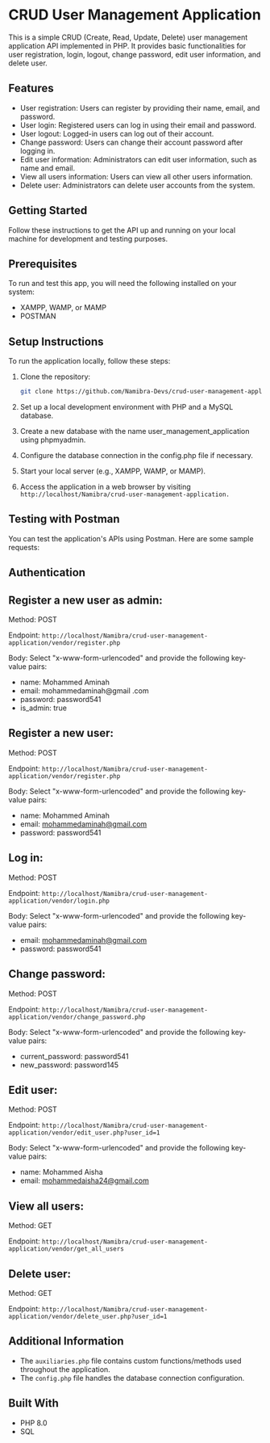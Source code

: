 # CRUD User Management Application

This is a simple CRUD (Create, Read, Update, Delete) user management application API implemented in PHP. It provides basic functionalities for user registration, login, logout, change password, edit user information, and delete user.

## Features

- User registration: Users can register by providing their name, email, and password.
- User login: Registered users can log in using their email and password.
- User logout: Logged-in users can log out of their account.
- Change password: Users can change their account password after logging in.
- Edit user information: Administrators can edit user information, such as name and email.
- View all users information: Users can view all other users information.
- Delete user: Administrators can delete user accounts from the system.

## Getting Started
Follow these instructions to get the API up and running on your local machine for development and testing purposes.

## Prerequisites
To run and test this app, you will need the following installed on your system:

* XAMPP, WAMP, or MAMP
* POSTMAN 

## Setup Instructions

To run the application locally, follow these steps:

1. Clone the repository:

   ```bash
   git clone https://github.com/Namibra-Devs/crud-user-management-application.git

2. Set up a local development environment with PHP and a MySQL database.
3. Create a new database with the name user_management_application using phpmyadmin.
4. Configure the database connection in the config.php file if necessary.
5. Start your local server (e.g., XAMPP, WAMP, or MAMP).
6. Access the application in a web browser by visiting `http://localhost/Namibra/crud-user-management-application.`

## Testing with Postman

You can test the application's APIs using Postman. Here are some sample requests:

## Authentication

## Register a new user as admin: 

Method: POST

Endpoint: `http://localhost/Namibra/crud-user-management-application/vendor/register.php`

Body: Select "x-www-form-urlencoded" and provide the following key-value pairs:
- name: Mohammed Aminah
- email: mohammedaminah@gmail .com
- password: password541
- is_admin: true

## Register a new user: 

Method: POST

Endpoint: `http://localhost/Namibra/crud-user-management-application/vendor/register.php`

Body: Select "x-www-form-urlencoded" and provide the following key-value pairs:
- name: Mohammed Aminah
- email: mohammedaminah@gmail.com
- password: password541

## Log in: 

Method: POST

Endpoint: `http://localhost/Namibra/crud-user-management-application/vendor/login.php`

Body: Select "x-www-form-urlencoded" and provide the following key-value pairs:
- email: mohammedaminah@gmail.com
- password: password541

## Change password: 

Method: POST

Endpoint: `http://localhost/Namibra/crud-user-management-application/vendor/change_password.php`

Body: Select "x-www-form-urlencoded" and provide the following key-value pairs:
- current_password: password541
- new_password: password145

## Edit user: 

Method: POST

Endpoint: `http://localhost/Namibra/crud-user-management-application/vendor/edit_user.php?user_id=1`

Body: Select "x-www-form-urlencoded" and provide the following key-value pairs:
- name: Mohammed Aisha
- email: mohammedaisha24@gmail.com

## View all users: 

Method: GET

Endpoint: `http://localhost/Namibra/crud-user-management-application/vendor/get_all_users`

## Delete user: 

Method: GET

Endpoint: `http://localhost/Namibra/crud-user-management-application/vendor/delete_user.php?user_id=1`

## Additional Information

- The `auxiliaries.php` file contains custom functions/methods used throughout the application.
- The `config.php` file handles the database connection configuration.

## Built With

* PHP 8.0
* SQL

